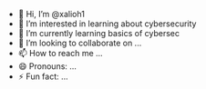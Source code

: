 - 👋 Hi, I’m @xalioh1
- 👀 I’m interested in learning about cybersecurity 
- 🌱 I’m currently learning basics of cybersec
- 💞️ I’m looking to collaborate on ...
- 📫 How to reach me ...
- 😄 Pronouns: ...
- ⚡ Fun fact: ...

<!---
xalioh1/xalioh1 is a ✨ special ✨ repository because its `README.md` (this file) appears on your GitHub profile.
You can click the Preview link to take a look at your changes.
--->
